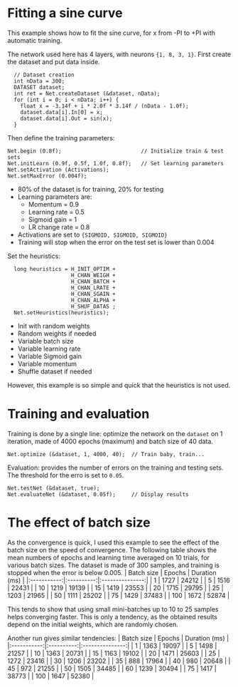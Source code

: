 # Fitting a sine curve
This example shows how to fit the sine curve, for x from -PI to +PI with automatic training.

The network used here has 4 layers, with neurons `{1, 8, 3, 1}`.
First create the dataset and put data inside.
```
  // Dataset creation
  int nData = 300;
  DATASET dataset;
  int ret = Net.createDataset (&dataset, nData);
  for (int i = 0; i < nData; i++) {
    float x = -3.14f + i * 2.0f * 3.14f / (nData - 1.0f);
    dataset.data[i].In[0] = x;
    dataset.data[i].Out = sin(x);
  }
  ```
  Then define the training parameters:
  ```
  Net.begin (0.8f);                         // Initialize train & test sets
  Net.initLearn (0.9f, 0.5f, 1.0f, 0.8f);   // Set learning parameters
  Net.setActivation (Activations);
  Net.setMaxError (0.004f);
```
* 80% of the dataset is for training, 20% for testing
* Learning parameters are:
    * Momentum = 0.9
    * Learning rate = 0.5
    * Sigmoid gain = 1
    * LR change rate = 0.8
* Activations are set to `{SIGMOID, SIGMOID, SIGMOID}`
* Training will stop when the error on the test set is lower than 0.004

Set the heuristics:
```
  long heuristics = H_INIT_OPTIM +
                    H_CHAN_WEIGH +
                    H_CHAN_BATCH +
                    H_CHAN_LRATE +
                    H_CHAN_SGAIN +
                    H_CHAN_ALPHA +
                    H_SHUF_DATAS ;
  Net.setHeuristics(heuristics);
```
* Init with random weights
* Random weights if needed
* Variable batch size
* Variable learning rate
* Variable Sigmoid gain
* Variable momentum
* Shuffle dataset if needed

However, this example is so simple and quick that the heuristics is not used.
# Training and evaluation
Training is done by a single line: optimize the network on the `dataset` on 1 iteration, made of 4000 epochs (maximum) and batch size of 40 data.
```
Net.optimize (&dataset, 1, 4000, 40);  // Train baby, train...
```
Evaluation: provides the number of errors on the training and testing sets. The threshold for the erro is set to `0.05`.
```
Net.testNet (&dataset, true);
Net.evaluateNet (&dataset, 0.05f);     // Display results
```
# The effect of batch size
As the convergence is quick, I used this example to see the effect of the batch size on the speed of convergence. The following table shows the mean numbers of epochs and learning time averaged on 10 trials, for various batch sizes. The dataset is made of 300 samples, and training is stopped when the error is below 0.005.
|  Batch size |   Epochs   |  Duration (ms)  |
|:-----------:|:----------:|:---------------:|
|	  1	|	1727	|	24212	|
|	  5	|	1516	|	22431	|
|	 10	|	1219	|	19139	|
|	 15	|	1419	|	23553	|
|	 20	|	1715	|	29795	|
|	 25	|	1203	|	21965	|
|	 50	|	1111	|	25202	|
|	 75	|	1429	|	37483	|
|	100	|	1672	|	52874	|

This tends to show that using small mini-batches up to 10 to 25 samples helps converging faster. This is only a tendency, as the obtained results depend on the initial weights, which are randomly chosen.

Another run gives similar tendencies:
|  Batch size |   Epochs   |  Duration (ms)  |
|:-----------:|:----------:|:---------------:|
|	  1	|	1363	|	19097	|
|	  5	|	1498	|	21257	|
|	 10	|	1363	|	20731	|
|	 15	|	1163	|	19102	|
|	 20	|	1471	|	25603	|
|	 25	|	1272	|	23416	|
|	 30	|	1206	|	23202	|
|	 35	|	 888	|	17964	|
|	 40	|	 980	|	20648	|
|	 45	|	 972	|	21255	|
|	 50	|	1505	|	34485	|
|	 60	|	1239	|	30494	|
|	 75	|	1417	|	38773	|
|	100	|	1647	|	52380	|
